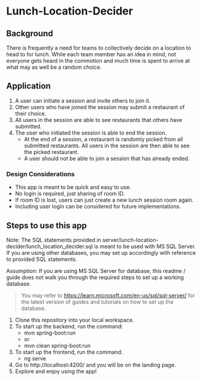 # Lunch-Location-Decider

## Background
There is frequently a need for teams to collectively decide on a location to head to for lunch. While each team member has an idea in mind, not everyone gets heard in the commotion and much time is spent to arrive at what may as well be a random choice.

## Application
1. A user can initiate a session and invite others to join it.
2. Other users who have joined the session may submit a restaurant of their choice.
3. All users in the session are able to see restaurants that others have submitted.
4. The user who initiated the session is able to end the session.
    * At the end of a session, a restaurant is randomly picked from all submitted restaurants. All users in the session are then able to see the picked restaurant.
    * A user should not be able to join a session that has already ended.

### Design Considerations
* This app is meant to be quick and easy to use.
* No login is required, just sharing of room ID.
* If room ID is lost, users can just create a new lunch session room again.
* Including user login can be considered for future implementations.

## Steps to use this app
Note: The SQL statements provided in server/lunch-location-decider/lunch_location_decider.sql is meant to be used with MS SQL Server. If you are using other databases, you may set up accordingly with reference to provided SQL statements.

Assumption: If you are using MS SQL Server for database, this readme / guide does not walk you through the required steps to set up a working database.
> You may refer to https://learn.microsoft.com/en-us/sql/sql-server/ for the latest version of guides and tutorials on how to set up the database.

1. Clone this repository into your local workspace.
2. To start up the backend, run the command:
    * mvn spring-boot:run
    * or
    * mvn clean spring-boot:run
3. To start up the frontend, run the command:
    * ng serve
4. Go to http://localhost:4200/ and you will be on the landing page.
5. Explore and enjoy using the app!